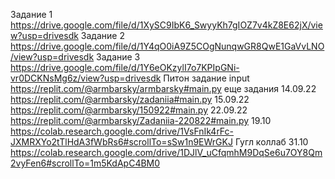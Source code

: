 Задание 1 https://drive.google.com/file/d/1XySC9IbK6_SwyyKh7gIOZ7v4kZ8E62jX/view?usp=drivesdk
Задание 2 https://drive.google.com/file/d/1Y4qO0iA9Z5COgNunqwGR8QwE1GaVvLNO/view?usp=drivesdk
Задание 3 https://drive.google.com/file/d/1Y6eOKzylI7o7KPIpGNi-vr0DCKNsMg6z/view?usp=drivesdk
Питон задание input  https://replit.com/@armbarsky/armbarsky#main.py
еще задания 14.09.22 https://replit.com/@armbarsky/zadaniia#main.py
15.09.22 https://replit.com/@armbarsky/150922#main.py
22.09.22 https://replit.com/@armbarsky/Zadaniia-220822#main.py
19.10 https://colab.research.google.com/drive/1VsFnIk4rFc-JXMRXYo2tTlHdA3fWbRs6#scrollTo=sSw1n9EWrGKJ
Гугл коллаб 31.10 https://colab.research.google.com/drive/1DJlV_uCfqmhM9DqSe6u7OY8Qm2vyFen6#scrollTo=1m5KdApC4BM0

